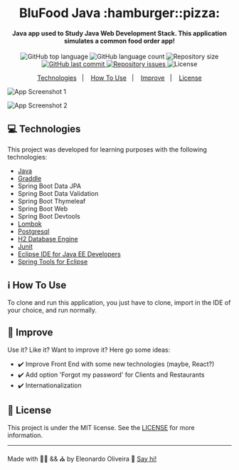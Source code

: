 <h1 align="center">
    BluFood Java :hamburger::pizza:
</h1>

<h4 align="center">
    Java app used to Study Java Web Development Stack. This application simulates a common food order app!
</h4>

<p align="center">
    <img alt="GitHub top language" src="https://img.shields.io/github/languages/top/eleonardoro/BlueFood-Java.svg">
    <img alt="GitHub language count" src="https://img.shields.io/github/languages/count/eleonardoro/BlueFood-Java.svg">
    <img alt="Repository size" src="https://img.shields.io/github/repo-size/eleonardoro/BlueFood-Java.svg">
    <a href="https://github.com/eleonardoro/BlueFood-Java/commits/master">
        <img alt="GitHub last commit" src="https://img.shields.io/github/last-commit/eleonardoro/BlueFood-Java.svg">
    </a>
    <a href="https://github.com/eleonardoro/BlueFood-Java/issues">
        <img alt="Repository issues" src="https://img.shields.io/github/issues/eleonardoro/BlueFood-Java.svg">
    </a>
    <img alt="License" src="https://img.shields.io/badge/license-MIT-yellowgreen">
</p>

<p align="center">
    <a href="#computer-technologies">Technologies</a>&nbsp;&nbsp;&nbsp;|&nbsp;&nbsp;&nbsp;
    <a href="#information_source-how-to-use">How To Use</a>&nbsp;&nbsp;&nbsp;|&nbsp;&nbsp;&nbsp;
    <a href="#page_facing_up-improve">Improve</a>&nbsp;&nbsp;&nbsp;|&nbsp;&nbsp;&nbsp;
    <a href="#memo-license">License</a>
</p>

![App Screenshot 1](https://res.cloudinary.com/eleonardoro/image/upload/v1613157906/Bluefood-Java-1_zxouy0.png)



![App Screenshot 2](https://res.cloudinary.com/eleonardoro/image/upload/v1613157906/Bluefood-Java-2_gkpisu.png)

## :computer: Technologies

This project was developed for learning purposes with the following technologies:

- [Java](https://www.java.com/)
- [Graddle](https://gradle.org/)
- Spring Boot Data JPA
- Spring Boot Data Validation
- Spring Boot Thymeleaf
- Spring Boot Web
- Spring Boot Devtools
- [Lombok](https://projectlombok.org/)
- [Postgresql](https://www.postgresql.org/)
- [H2 Database Engine](https://www.h2database.com)
- [Junit](https://junit.org/)
- [Eclipse IDE for Java EE Developers](ecl)
- [Spring Tools for Eclipse](https://spring.io/tools)


## :information_source: How To Use

To clone and run this application, you just have to clone, import in the IDE of your choice, and run normally.


## :page_facing_up: Improve

Use it? Like it? Want to improve it? Here go some ideas:
- :heavy_check_mark: Improve Front End with some new technologies (maybe, React?)
- :heavy_check_mark: Add option 'Forgot my password' for Clients and Restaurants
- :heavy_check_mark: Internationalization


## :memo: License
This project is under the MIT license. See the
[LICENSE](https://github.com/eleonardoro/train-chords/blob/master/LICENSE) for more information.

---

Made with :purple_heart::heartpulse: && :church: by Eleonardo Oliveira :wave: [Say
hi!](https://www.linkedin.com/in/eleonardo/)


[ecl]: https://www.eclipse.org/downloads/packages/release/mars/r/eclipse-ide-java-ee-developers

